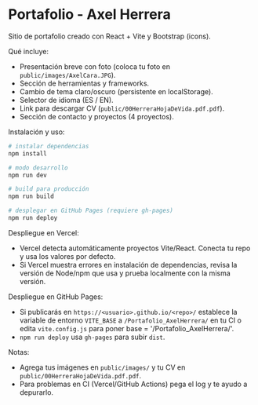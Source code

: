 # Portafolio - Axel Herrera

Sitio de portafolio creado con React + Vite y Bootstrap (icons).

Qué incluye:
- Presentación breve con foto (coloca tu foto en `public/images/AxelCara.JPG`).
- Sección de herramientas y frameworks.
- Cambio de tema claro/oscuro (persistente en localStorage).
- Selector de idioma (ES / EN).
- Link para descargar CV (`public/00HerreraHojaDeVida.pdf.pdf`).
- Sección de contacto y proyectos (4 proyectos).

Instalación y uso:

```powershell
# instalar dependencias
npm install

# modo desarrollo
npm run dev

# build para producción
npm run build

# desplegar en GitHub Pages (requiere gh-pages)
npm run deploy
```

Despliegue en Vercel:

- Vercel detecta automáticamente proyectos Vite/React. Conecta tu repo y usa los valores por defecto.
- Si Vercel muestra errores en instalación de dependencias, revisa la versión de Node/npm que usa y prueba localmente con la misma versión.

Despliegue en GitHub Pages:

- Si publicarás en `https://<usuario>.github.io/<repo>/` establece la variable de entorno `VITE_BASE` a `/Portafolio_AxelHerrera/` en tu CI o edita `vite.config.js` para poner base = '/Portafolio_AxelHerrera/'.
- `npm run deploy` usa `gh-pages` para subir `dist`.

Notas:
- Agrega tus imágenes en `public/images/` y tu CV en `public/00HerreraHojaDeVida.pdf.pdf`.
- Para problemas en CI (Vercel/GitHub Actions) pega el log y te ayudo a depurarlo.